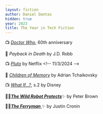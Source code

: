 ```yaml
---
layout: fiction
author: Daniel Dantas
hidden: true
year: 2023
title: The Year in Tech Fiction
---
```


📺 [_Doctor Who_](https://en.wikipedia.org/wiki/Doctor_Who_specials_(2023)), 60th anniversary <!-- 1/13/2025 -->

📕 _Payback in Death_ by J.D. Robb <!-- 11/18/2024 -->

📺 [_Pluto_](https://en.wikipedia.org/wiki/Pluto_(TV_series)) by Netflix <!-- 11/3/2024 -->

📕 [_Children of Memory_](https://en.wikipedia.org/wiki/Children_of_Memory_(novel)) by Adrian Tchaikovsky <!-- 10/5/2024 -->

📺 [_What If...?_](https://en.wikipedia.org/wiki/What_If...%3F_season_2), s.2 by Disney <!-- 9/29/2024 -->

📕✨[***The Wild Robot Protects***](https://en.wikipedia.org/wiki/The_Wild_Robot_(novel)#The_Wild_Robot_Protects_(2023))✨ by Peter Brown <!-- 7/18/2024 -->

📕✨[***The Ferryman*** ](https://en.wikipedia.org/wiki/The_Ferryman_(novel))✨ by Justin Cronin <!-- 7/2/2024 -->


